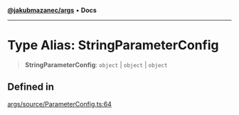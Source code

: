 [**@jakubmazanec/args**](../README.md) • **Docs**

---

# Type Alias: StringParameterConfig

> **StringParameterConfig**: `object` \| `object` \| `object`

## Defined in

[args/source/ParameterConfig.ts:64](https://github.com/jakubmazanec/tools/blob/e8e1a063ee4a3ba5413ab6c19f760853c220a8ce/packages/args/source/ParameterConfig.ts#L64)

